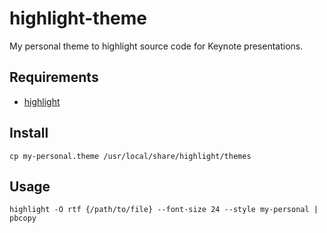 # highlight-theme

My personal theme to highlight source code for Keynote presentations.

## Requirements

* [highlight](http://www.andre-simon.de/doku/highlight/highlight.php)

## Install

```
cp my-personal.theme /usr/local/share/highlight/themes
```

## Usage

```
highlight -O rtf {/path/to/file} --font-size 24 --style my-personal | pbcopy
```
